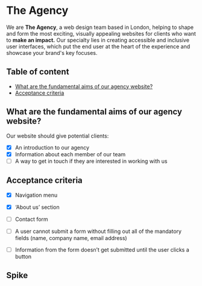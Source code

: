 # The Agency

We are <strong>The Agency</strong>, a web design team based in London, helping to shape and form the most exciting, visually appealing websites for clients who want to <strong>make an impact.</strong> Our specialty lies in creating accessible and inclusive user interfaces, which put the end user at the heart of the experience and showcase your brand's key focuses.

## Table of content

- [What are the fundamental aims of our agency website?](#what-are-the-fundamental-aims-of-our-agency-website)
- [Acceptance criteria](#acceptance-criteria)

## What are the fundamental aims of our agency website?

Our website should give potential clients:

- [x] An introduction to our agency
- [x] Information about each member of our team
- [ ] A way to get in touch if they are interested in working with us

## Acceptance criteria

- [x] Navigation menu
- [x] ‘About us’ section
- [ ] Contact form
- [ ] A user cannot submit a form without filling out all of the mandatory fields (name, company name, email address)
- [ ] Information from the form doesn’t get submitted until the user clicks a button


## Spike 
